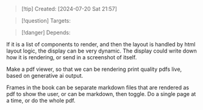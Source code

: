 
>[!tip] Created: [2024-07-20 Sat 21:57]

>[!question] Targets: 

>[!danger] Depends: 

If it is a list of components to render, and then the layout is handled by html layout logic, the display can be very dynamic.
The display could write down how it is rendering, or send in a screenshot of itself.

Make a pdf viewer, so that we can be rendering print quality pdfs live, based on generative ai output.

Frames in the book can be separate markdown files that are rendered as pdf to show the user, or can be markdown, then toggle.
Do a single page at a time, or do the whole pdf.